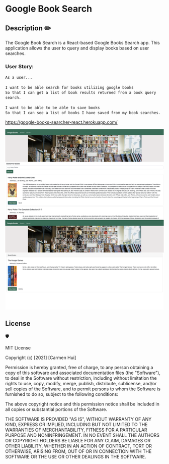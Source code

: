 # Google Book Search

## Description ✏️

The Google Book Search is a React-based Google Books Search app. This application allows the user to query and display books based on user searches.
### User Story:

````
As a user...

I want to be able search for books utilizing google books 
So that I can get a list of book results returned from a book query search.

I want to be able to be able to save books
So that I can see a list of books I have saved from my book searches.
````
https://google-books-searcher-react.herokuapp.com/ 

![Google Book Search Screenshot](client/src/utils/assets/bookSearch.png)
![Google Book Search Screenshot](client/src/utils/assets/bookSaved.png)

## License 
🛡️

MIT License

Copyright (c) [2021] [Carmen Hui]

Permission is hereby granted, free of charge, to any person obtaining a copy
of this software and associated documentation files (the "Software"), to deal
in the Software without restriction, including without limitation the rights
to use, copy, modify, merge, publish, distribute, sublicense, and/or sell
copies of the Software, and to permit persons to whom the Software is
furnished to do so, subject to the following conditions:

The above copyright notice and this permission notice shall be included in all
copies or substantial portions of the Software.

THE SOFTWARE IS PROVIDED "AS IS", WITHOUT WARRANTY OF ANY KIND, EXPRESS OR
IMPLIED, INCLUDING BUT NOT LIMITED TO THE WARRANTIES OF MERCHANTABILITY,
FITNESS FOR A PARTICULAR PURPOSE AND NONINFRINGEMENT. IN NO EVENT SHALL THE
AUTHORS OR COPYRIGHT HOLDERS BE LIABLE FOR ANY CLAIM, DAMAGES OR OTHER
LIABILITY, WHETHER IN AN ACTION OF CONTRACT, TORT OR OTHERWISE, ARISING FROM,
OUT OF OR IN CONNECTION WITH THE SOFTWARE OR THE USE OR OTHER DEALINGS IN THE
SOFTWARE.





